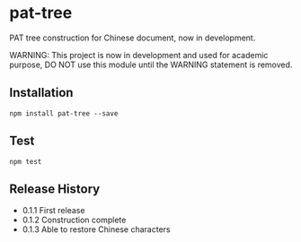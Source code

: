 pat-tree
========

PAT tree construction for Chinese document, now in development.

WARNING: This project is now in development and used for academic purpose,
		 DO NOT use this module until the WARNING statement is removed.

## Installation

	npm install pat-tree --save

## Test
	
	npm test

## Release History

* 0.1.1 First release
* 0.1.2 Construction complete
* 0.1.3 Able to restore Chinese characters
